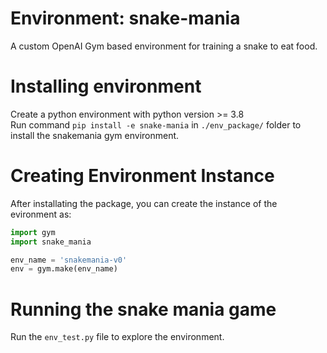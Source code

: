 
# Environment: snake-mania
A custom OpenAI Gym based environment for training a snake to eat food.

# Installing environment
Create a python environment with python version >= 3.8  
Run command <code>pip install -e snake-mania</code> in <code>./env_package/</code> folder to install the snakemania gym environment.

# Creating Environment Instance
After installating the package, you can create the instance of the evironment as:
```python
import gym
import snake_mania

env_name = 'snakemania-v0'
env = gym.make(env_name)
```

# Running the snake mania game

Run the <code>env_test.py</code> file to explore the environment.  
